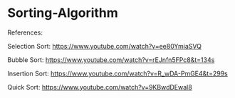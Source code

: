 # Sorting-Algorithm

References:

Selection Sort: https://www.youtube.com/watch?v=ee80YmiaSVQ

Bubble Sort: https://www.youtube.com/watch?v=rEJnfn5FPc8&t=134s

Insertion Sort: https://www.youtube.com/watch?v=R_wDA-PmGE4&t=299s

Quick Sort: https://www.youtube.com/watch?v=9KBwdDEwal8
